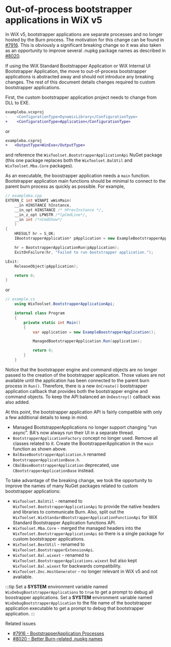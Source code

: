 # Out-of-process bootstrapper applications in WiX v5

In WiX v5, bootstrapper applications are separate processes and no longer hosted by the Burn process. The motivation for this change can be found in [#7916](https://github.com/wixtoolset/issues/issues/7916). This is obviously a significant breaking change so it was also taken as an opportunity to improve several .nupkg package names as described in [#8020](https://github.com/wixtoolset/issues/issues/8020).

If using the WiX Standard Bootstrapper Application or WiX Internal UI Bootstrapper Application, the move to out-of-process bootstrapper applications is abstracted away and should not introduce any breaking changes. The rest of this document details changes required to custom bootstrapper applications.

First, the custom bootstrapper application project needs to change from DLL to EXE.

```diff
exampleba.vcxproj
-    <ConfigurationType>DynamicLibrary</ConfigurationType>
+    <ConfigurationType>Application</ConfigurationType>
```

or

```diff
exampleba.csproj
+   <OutputType>WinExe</OutputType>
```

and reference the `WixToolset.BootstrapperApplicationApi` NuGet package (this one package replaces both the `WixToolset.BalUtil` and `WixToolset.Mba.Core` packages).

As an executable, the boostrapper application needs a `main` function. Bootstrapper application main functions should be minimal to connect to the parent burn process as quickly as possible. For example,

```cpp
// exampleba.cpp
EXTERN_C int WINAPI wWinMain(
    __in HINSTANCE hInstance,
    __in_opt HINSTANCE /* hPrevInstance */,
    __in_z_opt LPWSTR /*lpCmdLine*/,
    __in int /*nCmdShow*/
    )
{
    HRESULT hr = S_OK;
    IBootstrapperApplication* pApplication = new ExampleBootstrapperApplication();

    hr = BootstrapperApplicationRun(pApplication);
    ExitOnFailure(hr, "Failed to run bootstrapper application.");

LExit:
    ReleaseObject(pApplication);

    return 0;
}
```

or

```cs
// example.cs
    using WixToolset.BootstrapperApplicationApi;

    internal class Program
    {
        private static int Main()
        {
            var application = new ExampleBoostrapperApplication();

            ManagedBootstrapperApplication.Run(application);

            return 0;
        }
    }
```

Notice that the bootstrapper engine and command objects are no longer passed to the creation of the bootstrapper application. Those values are not available until the application has been connected to the parent burn process in `Run()`. Therefore, there is a new `OnCreate()` bootstrapper application callback that provides both the bootstrapper engine and command objects. To keep the API balanced an `OnDestroy()` callback was also added.

At this point, the bootstrapper application API is fairly compatible with only a few additional details to keep in mind.

* Managed BootstrapperApplications no longer support changing "run async". BA's now always run their UI in a separate thread.
* `BootstrapperApplicationFactory` concept no longer used. Remove all classes related to it. Create the BootstrapperApplication in the `main` function as shown above.
* `BalBaseBootstrapperApplication.h` renamed `BootstrapperApplicationBase.h`.
* `CBalBaseBootstrapperApplication` deprecated, use `CBootstrapperApplicationBase` instead.

To take advantage of the breaking change, we took the opportunity to improve the names of many NuGet packages related to custom bootstrapper applications:

* `WixToolset.BalUtil` - renamed to `WixToolset.BootstrapperApplicationApi` to provide the native headers and libraries to communicate Burn. Also, split out the `WixToolset.WixStandardBootstrapperApplicationFunctionApi` for WiX Standard Bootstrapper Application functions API.
* `WixToolset.Mba.Core` - merged the managed headers into the `WixToolset.BootstrapperApplicationApi` so there is a single package for custom bootstrapper applications.
* `WixToolset.BextUtil` - renamed to `WixToolset.BootstrapperExtensionApi`.
* `WixToolset.Bal.wixext` - renamed to `WixToolset.BootstrapperApplications.wixext` but also kept` WixToolset.Bal.wixext` for backwards compatibility.
* `WixToolset.Dnc.HostGenerator` - no longer relevant in WiX v5 and not available.


:::tip
Set a **SYSTEM** environment variable named `WixDebugBootstrapperApplications` to `true` to get a prompt to debug all boostrapper applications. Set a **SYSTEM** environment variable named `WixDebugBootstrapperApplication` to the file name of the bootstrapper application executable to get a prompt to debug that bootstrapper application.
:::


Related issues

* [#7916 - BootstrapperApplication Processes](https://github.com/wixtoolset/issues/issues/7916)
* [#8020 - Better Burn-related .nupkg names](https://github.com/wixtoolset/issues/issues/8020)
